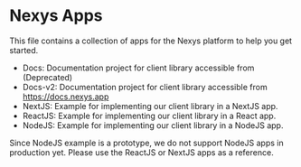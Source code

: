 # Nexys Apps

This file contains a collection of apps for the Nexys platform to help you get started.

- Docs: Documentation project for client library accessible from (Deprecated)
- Docs-v2: Documentation project for client library accessible from https://docs.nexys.app
- NextJS: Example for implementing our client library in a NextJS app.
- ReactJS: Example for implementing our client library in a React app.
- NodeJS: Example for implementing our client library in a NodeJS app.

Since NodeJS example is a prototype, we do not support NodeJS apps in production yet. Please use the ReactJS or NextJS apps as a reference.